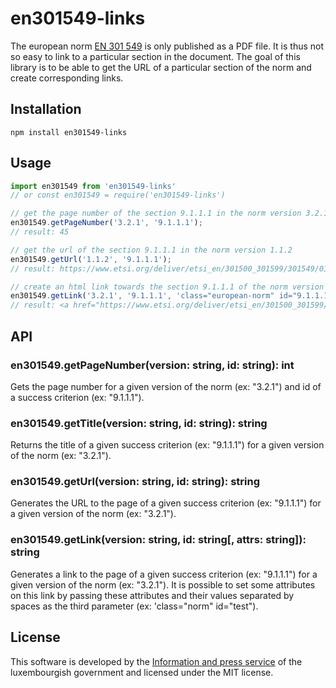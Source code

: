 # en301549-links

The european norm [EN 301 549](https://www.etsi.org/deliver/etsi_en/301500_301599/301549/03.02.01_60/en_301549v030201p.pdf) is only published as a PDF file. It is thus not so easy to link to a particular section in the document. The goal of this library is to be able to get the URL of a particular section of the norm and create corresponding links.

## Installation

```
npm install en301549-links
```

## Usage

```javascript
import en301549 from 'en301549-links'
// or const en301549 = require('en301549-links')

// get the page number of the section 9.1.1.1 in the norm version 3.2.1 
en301549.getPageNumber('3.2.1', '9.1.1.1');
// result: 45

// get the url of the section 9.1.1.1 in the norm version 1.1.2
en301549.getUrl('1.1.2', '9.1.1.1');
// result: https://www.etsi.org/deliver/etsi_en/301500_301599/301549/01.01.02_60/en_301549v010102p.pdf#page=41'

// create an html link towards the section 9.1.1.1 of the norm version 3.2.1, the third parameter is optional
en301549.getLink('3.2.1', '9.1.1.1', 'class="european-norm" id="9.1.1.1"')
// result: <a href="https://www.etsi.org/deliver/etsi_en/301500_301599/301549/03.02.01_60/en_301549v030201p.pdf#page=45" class="european-norm" id="9.1.1.1">9.1.1.1 Non-text content</a>
```
## API

### en301549.getPageNumber(version: string, id: string): int

Gets the page number for a given version of the norm (ex: "3.2.1") and id of a success criterion (ex: "9.1.1.1").

### en301549.getTitle(version: string, id: string): string

Returns the title of a given success criterion (ex: "9.1.1.1") for a given version of the norm (ex: "3.2.1").

### en301549.getUrl(version: string, id: string): string

Generates the URL to the page of a given success criterion (ex: "9.1.1.1") for a given version of the norm (ex: "3.2.1").

### en301549.getLink(version: string, id: string[, attrs: string]): string

Generates a link to the page of a given success criterion (ex: "9.1.1.1") for a given version of the norm (ex: "3.2.1"). It is possible to set some attributes on this link by passing these attributes and their values separated by spaces as the third parameter (ex: 'class="norm" id="test").

## License
This software is developed by the [Information and press service](https://sip.gouvernement.lu/en.html) of the luxembourgish government and licensed under the MIT license.